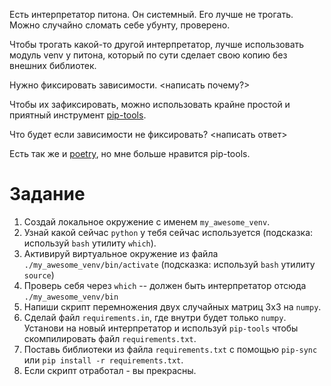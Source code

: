 Есть интерпретатор питона. Он системный. Его лучше не трогать. Можно случайно сломать себе убунту, проверено.

Чтобы трогать какой-то другой интерпретатор, лучше использовать модуль venv у питона, который по сути сделает свою копию без внешних библиотек.

Нужно фиксировать зависимости. <написать почему?>

Чтобы их зафиксировать, можно использовать крайне простой и приятный инструмент [pip-tools](https://github.com/jazzband/pip-tools).

Что будет если зависимости не фиксировать? <написать ответ>

Есть так же и [poetry](https://python-poetry.org/), но мне больше нравится pip-tools.


# Задание

1) Создай локальное окружение с именем `my_awesome_venv`.
2) Узнай какой сейчас `python` у тебя сейчас используется (подсказка: используй `bash` утилиту `which`).
3) Активируй виртуальное окружение из файла `./my_awesome_venv/bin/activate` (подсказка: используй `bash` утилиту `source`)
4) Проверь себя через `which` -- должен быть интерпретатор отсюда `./my_awesome_venv/bin`
5) Напиши скрипт перемножения двух случайных матриц 3х3 на `numpy`.
6) Сделай файл `requirements.in`, где внутри будет только `numpy`. Установи на новый интерпретатор и используй `pip-tools` чтобы скомпилировать файл `requirements.txt`.
7) Поставь библиотеки из файла `requirements.txt` с помощью `pip-sync` или `pip install -r requirements.txt`.
8) Если скрипт отработал - вы прекрасны.